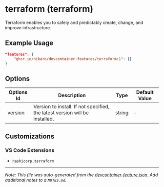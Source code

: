 
# terraform (terraform)

Terraform enables you to safely and predictably create, change, and improve infrastructure.

## Example Usage

```json
"features": {
    "ghcr.io/nikaro/devcontainer-features/terraform:1": {}
}
```

## Options

| Options Id | Description | Type | Default Value |
|-----|-----|-----|-----|
| version | Version to install. If not specified, the latest version will be installed. | string | - |

## Customizations

### VS Code Extensions

- `hashicorp.terraform`



---

_Note: This file was auto-generated from the [devcontainer-feature.json](https://github.com/nikaro/devcontainer-features/blob/main/src/terraform/devcontainer-feature.json).  Add additional notes to a `NOTES.md`._
